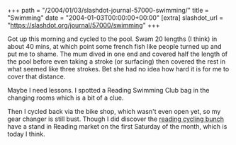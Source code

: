 +++
path = "/2004/01/03/slashdot-journal-57000-swimming/"
title = "Swimming"
date = "2004-01-03T00:00:00+00:00"
[extra]
slashdot_url = "https://slashdot.org/journal/57000/swimming"
+++

<p>Got up this morning and cycled to the pool. Swam 20 lengths (I think) in about 40 mins, at which point some french fish like people turned up and put me to shame. The mum dived in one end and covered half the length of the pool before even taking a stroke (or surfacing) then covered the rest in what seemed like three strokes. Bet she had no idea how hard it is for me to cover that distance.</p>
<p>Maybe I need lessons. I spotted a Reading Swimming Club bag in the changing rooms which is a bit of a clue.</p>
<p>Then I cycled back via the bike shop, which wasn't even open yet, so my gear changer is still bust. Though I did discover the <a href="http://www.slimsmith.com/rcc/home.html">reading cycling bunch</a> have a stand in Reading market on the first Saturday of the month, which is today I think.</p>


